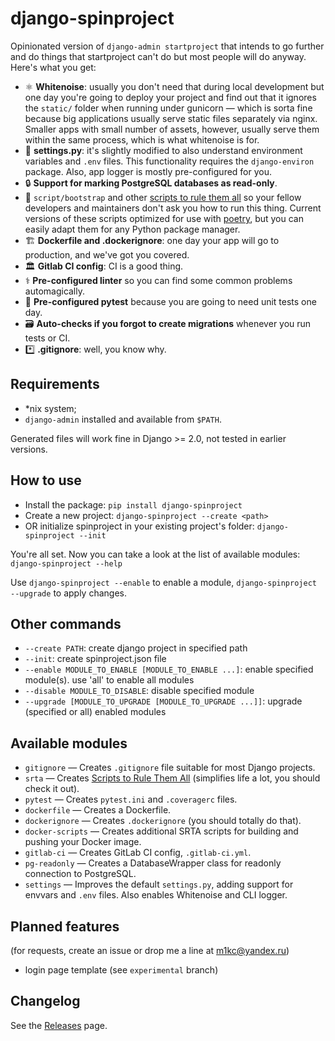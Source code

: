 # django-spinproject

Opinionated version of `django-admin startproject` that intends to go further and do things that startproject can't do but most people will do anyway. Here's what you get:

* ⚛️ **Whitenoise**: usually you don't need that during local development but one day you're going to deploy your project and find out that it ignores the `static/` folder when running under gunicorn — which is sorta fine because big applications usually serve static files separately via nginx. Smaller apps with small number of assets, however, usually serve them within the same process, which is what whitenoise is for.
* 🔧 **settings.py**: it's slightly modified to also understand environment variables and `.env` files. This functionality requires the `django-environ` package. Also, app logger is mostly pre-configured for you.
* 🔒 **Support for marking PostgreSQL databases as read-only**.
* 🧰 `script/bootstrap` and other [scripts to rule them all](https://github.blog/2015-06-30-scripts-to-rule-them-all/) so your fellow developers and maintainers don't ask you how to run this thing. Current versions of these scripts optimized for use with [poetry](https://python-poetry.org/), but you can easily adapt them for any Python package manager.
* 🏗️ **Dockerfile and .dockerignore**: one day your app will go to production, and we've got you covered.
* 🏛️ **Gitlab CI config**: CI is a good thing.
* ⚕️ **Pre-configured linter** so you can find some common problems automagically.
* 🏃 **Pre-configured pytest** because you are going to need unit tests one day.
* 🗃️ **Auto-checks if you forgot to create migrations** whenever you run tests or CI.
* *️⃣ **.gitignore**: well, you know why.

## Requirements

* \*nix system;
* `django-admin` installed and available from `$PATH`.

Generated files will work fine in Django >= 2.0, not tested in earlier versions.

## How to use

* Install the package: `pip install django-spinproject`
* Create a new project: `django-spinproject --create <path>`
* OR initialize spinproject in your existing project's folder: `django-spinproject --init`

You're all set. Now you can take a look at the list of available modules: `django-spinproject --help`

Use `django-spinproject --enable` to enable a module, `django-spinproject --upgrade` to apply changes.

## Other commands

* `--create PATH`: create django project in specified path 
* `--init`: create spinproject.json file
* `--enable MODULE_TO_ENABLE [MODULE_TO_ENABLE ...]`: enable specified module(s). use 'all' to enable all modules
* `--disable MODULE_TO_DISABLE`: disable specified module
* `--upgrade [MODULE_TO_UPGRADE [MODULE_TO_UPGRADE ...]]`: upgrade (specified or all) enabled modules

## Available modules

* `gitignore` — Creates `.gitignore` file suitable for most Django projects.
* `srta` — Creates [Scripts to Rule Them All](https://github.blog/2015-06-30-scripts-to-rule-them-all/) (simplifies life a lot, you should check it out).
* `pytest` — Creates `pytest.ini` and `.coveragerc` files.
* `dockerfile` — Creates a Dockerfile.
* `dockerignore` — Creates `.dockerignore` (you should totally do that).
* `docker-scripts` — Creates additional SRTA scripts for building and pushing your Docker image.
* `gitlab-ci` — Creates GitLab CI config, `.gitlab-ci.yml`.
* `pg-readonly` — Creates a DatabaseWrapper class for readonly connection to PostgreSQL.
* `settings` — Improves the default `settings.py`, adding support for envvars and `.env` files. Also enables Whitenoise and CLI logger.

## Planned features

(for requests, create an issue or drop me a line at m1kc@yandex.ru)

* login page template (see `experimental` branch)

## Changelog

See the [Releases](https://github.com/m1kc/django-spinproject/releases) page.
